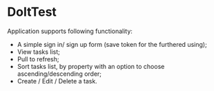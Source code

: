 # DoItTest

Application supports following functionality:

- A simple sign in/ sign up form (save token for the furthered using);
- View tasks list;
- Pull to refresh;
- Sort tasks list, by property with an option to choose ascending/descending order;
- Create / Edit / Delete a task.
